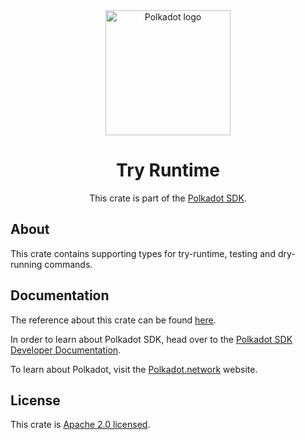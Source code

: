 <div align="center">

<img src="https://raw.githubusercontent.com/paritytech/polkadot-sdk/rzadp/readmes/docs/images/Polkadot_Logo_Horizontal_Pink_BlackOnWhite.png" alt="Polkadot logo" width="200">

# Try Runtime

This crate is part of the [Polkadot SDK](https://github.com/paritytech/polkadot-sdk/).

</div>

## About

This crate contains supporting types for try-runtime, testing and dry-running commands.

## Documentation

The reference about this crate can be found [here](https://paritytech.github.io/polkadot-sdk/master/frame_try_runtime).

In order to learn about Polkadot SDK, head over to the [Polkadot SDK Developer Documentation](https://paritytech.github.io/polkadot-sdk/master/polkadot_sdk_docs/index.html).

To learn about Polkadot, visit the [Polkadot.network](https://polkadot.network/) website.

## License

This crate is [Apache 2.0 licensed](https://spdx.org/licenses/Apache-2.0.html).
